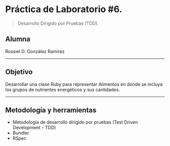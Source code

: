 # Práctica de Laboratorio #6. 
>Desarrollo Dirigido por Pruebas (TDD).

## Alumna
Rossiel D. González Ramírez

----
## Objetivo

Desarrollar una clase Ruby para representar Alimentos en donde se incluya los grupos de nutrientes energéticos y sus cantidades.

----
## Metodología y herramientas

* Metodología de desarrollo dirigido por pruebas (Test Driven Development - TDD)
* Bundler
* RSpec
